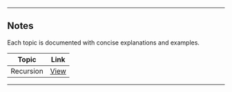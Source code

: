 
---

## Notes

Each topic is documented with concise explanations and examples.

| Topic        | Link |
|--------------|------|
| Recursion    | [View](notes/Recursion/recursion.md) |

---

